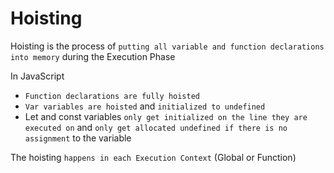# Hoisting

Hoisting is the process of `putting all variable and function declarations into memory` during the Execution Phase

In JavaScript

- `Function declarations are fully hoisted`
- `Var variables are hoisted` and `initialized to undefined`
- Let and const variables `only get initialized on the line they are executed on` and `only get allocated undefined if there is no assignment` to the variable

The hoisting `happens in each Execution Context` (Global or Function)

